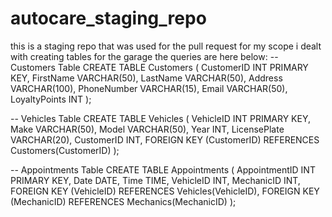# autocare_staging_repo
this is a staging repo that was used for the pull request for my scope
i dealt with creating tables for the garage
the queries are here below:
-- Customers Table
CREATE TABLE Customers (
    CustomerID INT PRIMARY KEY,
    FirstName VARCHAR(50),
    LastName VARCHAR(50),
    Address VARCHAR(100),
    PhoneNumber VARCHAR(15),
    Email VARCHAR(50),
    LoyaltyPoints INT
);

-- Vehicles Table
CREATE TABLE Vehicles (
    VehicleID INT PRIMARY KEY,
    Make VARCHAR(50),
    Model VARCHAR(50),
    Year INT,
    LicensePlate VARCHAR(20),
    CustomerID INT,
    FOREIGN KEY (CustomerID) REFERENCES Customers(CustomerID)
);

-- Appointments Table
CREATE TABLE Appointments (
    AppointmentID INT PRIMARY KEY,
    Date DATE,
    Time TIME,
    VehicleID INT,
    MechanicID INT,
    FOREIGN KEY (VehicleID) REFERENCES Vehicles(VehicleID),
    FOREIGN KEY (MechanicID) REFERENCES Mechanics(MechanicID)
);
